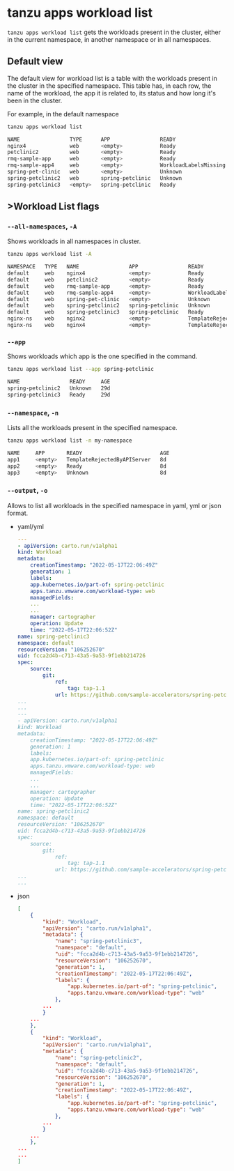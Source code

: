 # tanzu apps workload list

`tanzu apps workload list` gets the workloads present in the cluster, either in the current namespace, in another namespace or in all namespaces.

## Default view

The default view for workload list is a table with the workloads present in the cluster in the specified namespace. This table has, in each row, the name of the workload, the app it is related to, its status and how long it's been in the cluster.

For example, in the default namespace
```bash
tanzu apps workload list

NAME                TYPE      APP                READY                   AGE
nginx4              web       <empty>            Ready                   7d9h
petclinic2          web       <empty>            Ready                   29h
rmq-sample-app      web       <empty>            Ready                   164m
rmq-sample-app4     web       <empty>            WorkloadLabelsMissing   29d
spring-pet-clinic   web       <empty>            Unknown                 166m
spring-petclinic2   web       spring-petclinic   Unknown                 29d
spring-petclinic3   <empty>   spring-petclinic   Ready                   29d
```

## >Workload List flags

### <a id="list-all-namespaces"></a> `--all-namespaces`, `-A`

Shows workloads in all namespaces in cluster.

```bash
tanzu apps workload list -A

NAMESPACE   TYPE   NAME                APP                READY                         AGE
default     web    nginx4              <empty>            Ready                         7d9h
default     web    petclinic2          <empty>            Ready                         30h
default     web    rmq-sample-app      <empty>            Ready                         179m
default     web    rmq-sample-app4     <empty>            WorkloadLabelsMissing         29d
default     web    spring-pet-clinic   <empty>            Unknown                       3h1m
default     web    spring-petclinic2   spring-petclinic   Unknown                       29d
default     web    spring-petclinic3   spring-petclinic   Ready                         29d
nginx-ns    web    nginx2              <empty>            TemplateRejectedByAPIServer   8d
nginx-ns    web    nginx4              <empty>            TemplateRejectedByAPIServer   8d
```

### <a id="list-app"></a> `--app`

Shows workloads which app is the one specified in the command.

```bash
tanzu apps workload list --app spring-petclinic

NAME                READY     AGE
spring-petclinic2   Unknown   29d
spring-petclinic3   Ready     29d
```

### <a id="list-namespace"></a> `--namespace`, `-n`

Lists all the workloads present in the specified namespace.

```bash
tanzu apps workload list -n my-namespace

NAME     APP       READY                         AGE
app1     <empty>   TemplateRejectedByAPIServer   8d
app2     <empty>   Ready                         8d
app3     <empty>   Unknown                       8d
```

### <a id="list-output"></a> `--output`, `-o`

Allows to list all workloads in the specified namespace in yaml, yml or json format.

- yaml/yml
    ```yaml
    ---
    - apiVersion: carto.run/v1alpha1
    kind: Workload
    metadata:
        creationTimestamp: "2022-05-17T22:06:49Z"
        generation: 1
        labels:
        app.kubernetes.io/part-of: spring-petclinic
        apps.tanzu.vmware.com/workload-type: web
        managedFields:
        ...
        ...
        manager: cartographer
        operation: Update
        time: "2022-05-17T22:06:52Z"
    name: spring-petclinic3
    namespace: default
    resourceVersion: "106252670"
    uid: fcca2d4b-c713-43a5-9a53-9f1ebb214726
    spec:
        source:
            git:
                ref:
                    tag: tap-1.1
                url: https://github.com/sample-accelerators/spring-petclinic
    ...
    ...
    ---
    - apiVersion: carto.run/v1alpha1
    kind: Workload
    metadata:
        creationTimestamp: "2022-05-17T22:06:49Z"
        generation: 1
        labels:
        app.kubernetes.io/part-of: spring-petclinic
        apps.tanzu.vmware.com/workload-type: web
        managedFields:
        ...
        ...
        manager: cartographer
        operation: Update
        time: "2022-05-17T22:06:52Z"
    name: spring-petclinic2
    namespace: default
    resourceVersion: "106252670"
    uid: fcca2d4b-c713-43a5-9a53-9f1ebb214726
    spec:
        source:
            git:
                ref:
                    tag: tap-1.1
                url: https://github.com/sample-accelerators/spring-petclinic
    ...
    ...
    ```

- json
    ```json
    [
        {
            "kind": "Workload",
            "apiVersion": "carto.run/v1alpha1",
            "metadata": {
                "name": "spring-petclinic3",
                "namespace": "default",
                "uid": "fcca2d4b-c713-43a5-9a53-9f1ebb214726",
                "resourceVersion": "106252670",
                "generation": 1,
                "creationTimestamp": "2022-05-17T22:06:49Z",
                "labels": {
                    "app.kubernetes.io/part-of": "spring-petclinic",
                    "apps.tanzu.vmware.com/workload-type": "web"
                },
            ...
            }
        ...
        },
        {
            "kind": "Workload",
            "apiVersion": "carto.run/v1alpha1",
            "metadata": {
                "name": "spring-petclinic2",
                "namespace": "default",
                "uid": "fcca2d4b-c713-43a5-9a53-9f1ebb214726",
                "resourceVersion": "106252670",
                "generation": 1,
                "creationTimestamp": "2022-05-17T22:06:49Z",
                "labels": {
                    "app.kubernetes.io/part-of": "spring-petclinic",
                    "apps.tanzu.vmware.com/workload-type": "web"
                },
            ...
            }
        ...
        },
    ...
    ...
    ]
    ```
